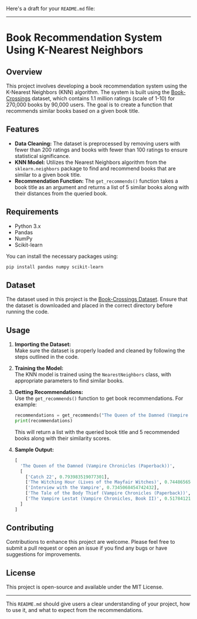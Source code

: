 Here's a draft for your `README.md` file:

---

# Book Recommendation System Using K-Nearest Neighbors

## Overview

This project involves developing a book recommendation system using the K-Nearest Neighbors (KNN) algorithm. The system is built using the [Book-Crossings](http://www2.informatik.uni-freiburg.de/~cziegler/BX/) dataset, which contains 1.1 million ratings (scale of 1-10) for 270,000 books by 90,000 users. The goal is to create a function that recommends similar books based on a given book title.

## Features

- **Data Cleaning:** The dataset is preprocessed by removing users with fewer than 200 ratings and books with fewer than 100 ratings to ensure statistical significance.
- **KNN Model:** Utilizes the Nearest Neighbors algorithm from the `sklearn.neighbors` package to find and recommend books that are similar to a given book title.
- **Recommendation Function:** The `get_recommends()` function takes a book title as an argument and returns a list of 5 similar books along with their distances from the queried book.

## Requirements

- Python 3.x
- Pandas
- NumPy
- Scikit-learn

You can install the necessary packages using:

```bash
pip install pandas numpy scikit-learn
```

## Dataset

The dataset used in this project is the [Book-Crossings Dataset](http://www2.informatik.uni-freiburg.de/~cziegler/BX/). Ensure that the dataset is downloaded and placed in the correct directory before running the code.

## Usage

1. **Importing the Dataset:**  
   Make sure the dataset is properly loaded and cleaned by following the steps outlined in the code.

2. **Training the Model:**  
   The KNN model is trained using the `NearestNeighbors` class, with appropriate parameters to find similar books.

3. **Getting Recommendations:**  
   Use the `get_recommends()` function to get book recommendations. For example:

   ```python
   recommendations = get_recommends("The Queen of the Damned (Vampire Chronicles (Paperback))")
   print(recommendations)
   ```

   This will return a list with the queried book title and 5 recommended books along with their similarity scores.

4. **Sample Output:**

   ```python
   [
     'The Queen of the Damned (Vampire Chronicles (Paperback))',
     [
       ['Catch 22', 0.793983519077301], 
       ['The Witching Hour (Lives of the Mayfair Witches)', 0.7448656558990479], 
       ['Interview with the Vampire', 0.7345068454742432],
       ['The Tale of the Body Thief (Vampire Chronicles (Paperback))', 0.5376338362693787],
       ['The Vampire Lestat (Vampire Chronicles, Book II)', 0.5178412199020386]
     ]
   ]
   ```

## Contributing

Contributions to enhance this project are welcome. Please feel free to submit a pull request or open an issue if you find any bugs or have suggestions for improvements.

## License

This project is open-source and available under the MIT License.

---

This `README.md` should give users a clear understanding of your project, how to use it, and what to expect from the recommendations.